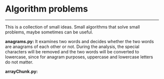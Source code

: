 # Algorithm problems #
---

This is a collection of small ideas. Small algorithms that solve small problems, maybe sometimes can be useful.

**anagrams.py:**
It examines two words and decides whether the two words are anagrams of each other or not.
During the analysis, the special characters will be removed and the two words will be converted to lowercase, since for anagram purposes, uppercase and lowercase letters do not matter.

**arrayChunk.py:**